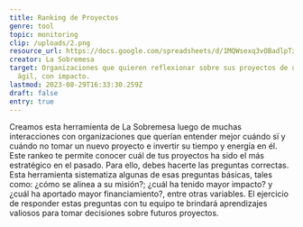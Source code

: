 ```yaml
---
title: Ranking de Proyectos
genre: tool
topic: monitoring
clip: /uploads/2.png
resource_url: https://docs.google.com/spreadsheets/d/1MQWsexq3vOBadlpTzvFJAVsUavAclgQR4o0yXgQnx2Y/edit#gid=0
creator: La Sobremesa
target: Organizaciones que quieren reflexionar sobre sus proyectos de una forma
  ágil, con impacto.
lastmod: 2023-08-29T16:33:30.259Z
draft: false
entry: true
---
```

<!--StartFragment-->

Creamos esta herramienta de La Sobremesa luego de muchas interacciones con organizaciones que querían entender mejor cuándo sï y cuándo no tomar un nuevo proyecto e invertir su tiempo y energía en él. Este rankeo te permite conocer cuál de tus proyectos ha sido el más estratégico en el pasado. Para ello, debes hacerte las preguntas correctas. Esta herramienta sistematiza algunas de esas preguntas básicas, tales como: ¿cómo se alinea a su misión?; ¿cuál ha tenido mayor impacto? y ¿cuál ha aportado mayor financiamiento?, entre otras variables. El ejercicio de responder estas preguntas con tu equipo te brindará aprendizajes valiosos para tomar decisiones sobre futuros proyectos.

<!--EndFragment-->